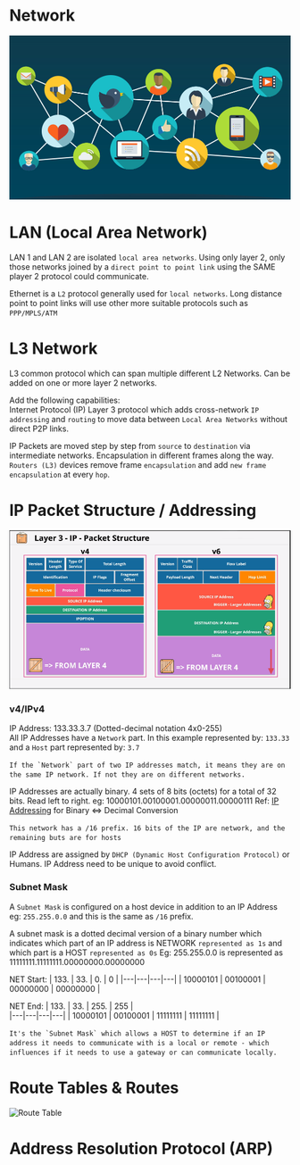 # Network
![Networking](../images/Networking.jpg)

# LAN (Local Area Network)
LAN 1 and LAN 2 are isolated `local area networks`. Using only layer 2, only those networks joined by a `direct point to point link` using the SAME player 2 protocol could communicate.

Ethernet is a `L2` protocol generally used for `local networks`. Long distance point to point links will use other more suitable protocols such as `PPP/MPLS/ATM`

# L3 Network
L3 common protocol which can span multiple different L2 Networks. Can be added on one or more layer 2 networks.

Add the following capabilities:<br>
Internet Protocol (IP) Layer 3 protocol which adds cross-network `IP addressing` and `routing` to move data between `Local Area Networks` without direct P2P links.

IP Packets are moved step by step from `source` to `destination` via intermediate networks. Encapsulation in different frames along the way. `Routers (L3)` devices remove frame `encapsulation` and add `new frame encapsulation` at every `hop`.

# IP Packet Structure / Addressing
![IP Packet Structure](../images/ipstructure.png)

### v4/IPv4
IP Address: 133.33.3.7 (Dotted-decimal notation 4x0-255)<br>
All IP Addresses have a `Network` part. In this example represented by: `133.33` and a `Host` part represented by: `3.7`

```If the `Network` part of two IP addresses match, it means they are on the same IP network. If not they are on different networks.```

IP Addresses are actually binary. 4 sets of 8 bits (octets) for a total of 32 bits. Read left to right. eg: 10000101.00100001.00000011.00000111 Ref: [IP Addressing](ip.md) for Binary <=> Decimal Conversion

```This network has a /16 prefix. 16 bits of the IP are network, and the remaining buts are for hosts```

IP Address are assigned by `DHCP (Dynamic Host Configuration Protocol)` or Humans. IP Address need to be unique to avoid conflict.

### Subnet Mask
A `Subnet Mask` is configured on a host device in addition to an IP Address eg: `255.255.0.0` and this is the same as `/16` prefix.

A subnet mask is a dotted decimal version of a binary number which indicates which part of an IP address is NETWORK `represented as 1s` and which part is a HOST `represented as 0s` Eg: 255.255.0.0 is represented as 11111111.11111111.00000000.00000000

NET Start:
| 133. | 33. | 0. | 0 |
|---|---|---|---|
| 10000101 | 00100001 | 00000000 | 00000000 |

NET End:
| 133. | 33. | 255. | 255 |  
|---|---|---|---|
| 10000101 | 00100001 | 11111111 | 11111111 |

```It's the `Subnet Mask` which allows a HOST to determine if an IP address it needs to communicate with is a local or remote - which influences if it needs to use a gateway or can communicate locally.```

# Route Tables & Routes
![Route Table](../images/routetables.png)

# Address Resolution Protocol (ARP)
